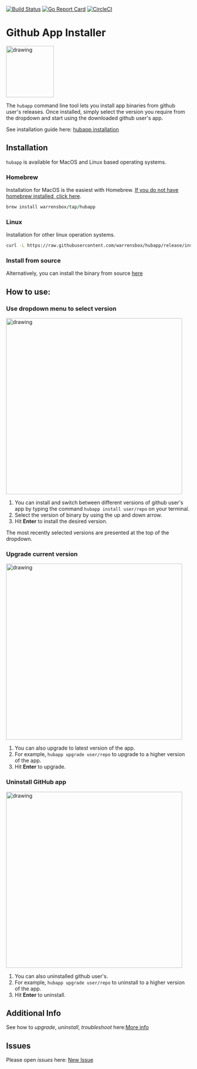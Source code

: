 [![Build Status](https://travis-ci.org/warrensbox/hubapp.svg?branch=master)](https://travis-ci.org/warrensbox/hubapp)
[![Go Report Card](https://goreportcard.com/badge/github.com/warrensbox/hubapp)](https://goreportcard.com/report/github.com/warrensbox/hubapp)
[![CircleCI](https://circleci.com/gh/warrensbox/hubapp/tree/release.svg?style=shield&circle-token=841e653fa51878de92e379563ea50abbc542d7c9)](https://circleci.com/gh/warrensbox/hubapp/tree/release)

# Github App Installer

<img style="text-allign:center" src="https://s3.us-east-2.amazonaws.com/kepler-images/warrensbox/hubapp/smallerlogo.png" alt="drawing" width="130" height="140"/>


The `hubapp` command line tool lets you install app binaries from github user's releases. 
Once installed, simply select the version you require from the dropdown and start using the downloaded github user's app. 


See installation guide here: [hubapp installation](https://warrensbox.github.io/hubapp/)

## Installation

`hubapp` is available for MacOS and Linux based operating systems.

### Homebrew

Installation for MacOS is the easiest with Homebrew. [If you do not have homebrew installed, click here](https://brew.sh/). 


```ruby
brew install warrensbox/tap/hubapp
```

### Linux

Installation for other linux operation systems.

```sh
curl -L https://raw.githubusercontent.com/warrensbox/hubapp/release/install.sh | bash
```

### Install from source

Alternatively, you can install the binary from source [here](https://github.com/warrensbox/hubapp/releases) 

## How to use:
### Use dropdown menu to select version
<img align="center" src="https://s3.us-east-2.amazonaws.com/kepler-images/warrensbox/hubapp/hubapp-demo.gif" alt="drawing" style="width: 480px;"/>

1.  You can install and switch between different versions of github user's app by typing the command `hubapp install user/repo` on your terminal. 
2.  Select the version of binary by using the up and down arrow.
3.  Hit **Enter** to install the desired version.

The most recently selected versions are presented at the top of the dropdown.

### Upgrade current version
<img align="center" src="https://s3.us-east-2.amazonaws.com/kepler-images/warrensbox/hubapp/hubapp-demo2.gif" alt="drawing" style="width: 480px;"/>

1. You can also upgrade to latest version of the app.
2. For example, `hubapp upgrade user/repo`  to upgrade to a higher version of the app.
3. Hit **Enter** to upgrade.

### Uninstall GitHub app
<img align="center" src="https://s3.us-east-2.amazonaws.com/kepler-images/warrensbox/hubapp/hubapp-demo3.gif" alt="drawing" style="width: 480px;"/>

1. You can also uninstalled github user's.
2. For example, `hubapp upgrade user/repo` to uninstall to a higher version of the app.
3. Hit **Enter** to uninstall.

## Additional Info

See how to *upgrade*, *uninstall*, *troubleshoot* here:[More info](https://warrensbox.github.io/hubapp/additional)


## Issues

Please open  *issues* here:  [New Issue](https://github.com/warrensbox/hubapp/issues)
